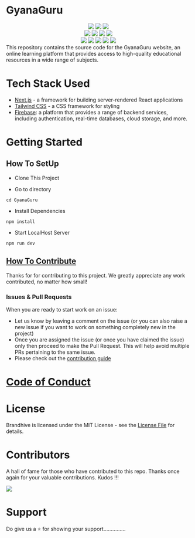

# GyanaGuru
<div align="center">
<img src="https://forthebadge.com/images/badges/built-with-love.svg" />
<img src="https://forthebadge.com/images/badges/uses-brains.svg" />
<img src="https://forthebadge.com/images/badges/powered-by-responsibility.svg" />
  <br>
   <img src="https://img.shields.io/github/license/PiyushKalyanpy/GyanaGuru?style=for-the-badge" />
   <img src="https://img.shields.io/github/repo-size/PiyushKalyanpy/GyanaGuru?style=for-the-badge" />
   <img src="https://img.shields.io/github/issues/PiyushKalyanpy/GyanaGuru?style=for-the-badge" />
   <img src="https://img.shields.io/github/stars/PiyushKalyanpy/GyanaGuru?style=for-the-badge" /><br>
  <img src="https://img.shields.io/github/issues-pr/PiyushKalyanpy/GyanaGuru?style=for-the-badge" />
  <img src="https://img.shields.io/github/contributors/PiyushKalyanpy/GyanaGuru?style=for-the-badge" />
  <img src="https://img.shields.io/github/issues-pr-closed-raw/PiyushKalyanpy/GyanaGuru?style=for-the-badge" />
  <img src="https://img.shields.io/github/forks/PiyushKalyanpy/GyanaGuru?style=for-the-badge" />
  <img src="https://img.shields.io/github/last-commit/PiyushKalyanpy/GyanaGuru?style=for-the-badge" />
   </div>
This repository contains the source code for the GyanaGuru website, an online learning platform that provides access to high-quality educational resources in a wide range of subjects.


# Tech Stack Used
- [Next.js](https://nextjs.org/) - a framework for building server-rendered React applications
- [Tailwind CSS](https://tailwindcss.com/) - a CSS framework for styling
- [Firebase](https://firebase.google.com/): a platform that provides a range of backend services, including authentication, real-time databases, cloud storage, and more.


# Getting Started
## How To SetUp
- Clone This Project

- Go to directory
```
cd GyanaGuru
```
- Install Dependencies
```
npm install
```
- Start LocalHost Server
```
npm run dev
```
## [How To Contribute](CONTRIBUTIONS%20GUIDE.md)
Thanks for for contributing to this project. We greatly appreciate any work contributed, no matter how small!
<br>
### Issues & Pull Requests
When you are ready to start work on an issue:
- Let us know by leaving a comment on the issue (or you can also raise a new issue if you want to work on something completely new in the project)
- Once you are assigned the issue (or once you have claimed the issue) only then proceed to make the Pull Request. This will help avoid multiple PRs pertaining to the same issue.
- Please check out the [contribution guide](CONTRIBUTIONS%20GUIDE.md)

# [Code of Conduct](CODE%20OF%20CONDUCT.md)
# License
Brandhive is licensed under the MIT License - see the [License File](LICENSE) for details.

# Contributors
A hall of fame for those who have contributed to this repo. Thanks once again for your valuable contributions. Kudos !!!
<br>

<a href="https://github.com/piyushkalyanpy/GyanaGuru/graphs/contributors">
  <img src="https://contrib.rocks/image?repo=piyushkalyanpy/GyanaGuru" />
</a>

# Support
Do give us a ⭐️ for showing your support...............
